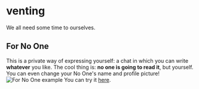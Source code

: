 # venting
We all need some time to ourselves.

## For No One
This is a private way of expressing yourself: a chat in which you can write **whatever** you like.
The cool thing is: **no one is going to read it**, but yourself.
You can even change your No One's name and profile picture!
![For No One example](docs/imgs/forNoOne.jpg)
You can try it [here](https://garz4.github.io/venting/forNoOne).